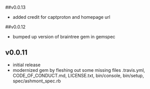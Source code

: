 ##v0.0.13
* added credit for captproton and homepage url

##v0.0.12

* bumped up version of braintree gem in gemspec

## v0.0.11

* initial release
* modernized gem by fleshing out some missing files .travis.yml, CODE_OF_CONDUCT.md, LICENSE.txt, bin/console, bin/setup, spec/ashmont_spec.rb